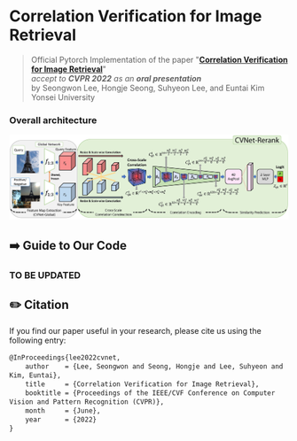 # Correlation Verification for Image Retrieval

> Official Pytorch Implementation of the paper "[**Correlation Verification for Image Retrieval**](https://arxiv.org/abs/2204.01458)"<br>
> _accept to **CVPR 2022** as an **oral presentation**_ <br>
> by Seongwon Lee, Hongje Seong, Suhyeon Lee, and Euntai Kim<br>
> Yonsei University
> 

### Overall architecture

<p align="middle">
    <img src="assets/CVNet_rerank_architecture.jpg">
</p>

## ➡️ Guide to Our Code

### TO BE UPDATED

## ✏️ Citation
If you find our paper useful in your research, please cite us using the following entry:
```
@InProceedings{lee2022cvnet, 
    author    = {Lee, Seongwon and Seong, Hongje and Lee, Suhyeon and Kim, Euntai},
    title     = {Correlation Verification for Image Retrieval},
    booktitle = {Proceedings of the IEEE/CVF Conference on Computer Vision and Pattern Recognition (CVPR)},
    month     = {June},
    year      = {2022}
}
```
